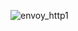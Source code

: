 ![envoy_http1](https://user-images.githubusercontent.com/69314237/230771573-d996c5c8-96d0-4b19-b63d-36093c3a12ba.jpg)
